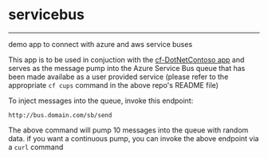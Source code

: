 # servicebus
***

demo app to connect with azure and aws service buses

This app is to be used in conjuction with the [cf-DotNetContoso app](https://github.com/saurabhguptasg/cf-DotNetContoso "cf-DotNetContoso") and serves as the message pump into the Azure Service Bus queue that has been made availabe as a user provided service (please refer to the appropriate `cf cups` command in the above repo's README file)

To inject messages into the queue, invoke this endpoint:

    http://bus.domain.com/sb/send

The above command will pump 10 messages into the queue with random data. if you want a continuous pump, you can invoke the above endpoint via a `curl` command
